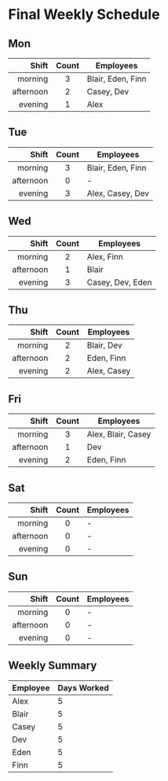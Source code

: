 # Final Weekly Schedule

## Mon

| Shift | Count | Employees |
|------:|:-----:|-----------|
| morning | 3 | Blair, Eden, Finn |
| afternoon | 2 | Casey, Dev |
| evening | 1 | Alex |

## Tue

| Shift | Count | Employees |
|------:|:-----:|-----------|
| morning | 3 | Blair, Eden, Finn |
| afternoon | 0 | - |
| evening | 3 | Alex, Casey, Dev |

## Wed

| Shift | Count | Employees |
|------:|:-----:|-----------|
| morning | 2 | Alex, Finn |
| afternoon | 1 | Blair |
| evening | 3 | Casey, Dev, Eden |

## Thu

| Shift | Count | Employees |
|------:|:-----:|-----------|
| morning | 2 | Blair, Dev |
| afternoon | 2 | Eden, Finn |
| evening | 2 | Alex, Casey |

## Fri

| Shift | Count | Employees |
|------:|:-----:|-----------|
| morning | 3 | Alex, Blair, Casey |
| afternoon | 1 | Dev |
| evening | 2 | Eden, Finn |

## Sat

| Shift | Count | Employees |
|------:|:-----:|-----------|
| morning | 0 | - |
| afternoon | 0 | - |
| evening | 0 | - |

## Sun

| Shift | Count | Employees |
|------:|:-----:|-----------|
| morning | 0 | - |
| afternoon | 0 | - |
| evening | 0 | - |


## Weekly Summary

| Employee | Days Worked |
|----------|-------------|
| Alex | 5 |
| Blair | 5 |
| Casey | 5 |
| Dev | 5 |
| Eden | 5 |
| Finn | 5 |